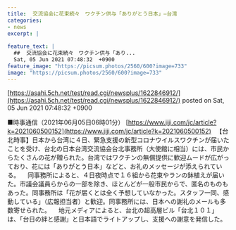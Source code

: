 ```yaml
---
title:  交流協会に花束続々　ワクチン供与「ありがとう日本」—台湾  
categories:
- news
excerpt: |
  
feature_text: |
  ##  交流協会に花束続々　ワクチン供与「あり...
  Sat, 05 Jun 2021 07:48:32  +0900
feature_image: "https://picsum.photos/2560/600?image=733"
image: "https://picsum.photos/2560/600?image=733"
---
```


[https://asahi.5ch.net/test/read.cgi/newsplus/1622846912/](https://asahi.5ch.net/test/read.cgi/newsplus/1622846912/)
posted on Sat, 05 Jun 2021 07:48:32  +0900

<!--more-->

■時事通信（2021年06月05日06時01分） [https://www.jiji.com/jc/article?k=2021060500152](https://www.jiji.com/jc/article?k=2021060500152) 　【台北時事】日本から台湾に４日、緊急支援の新型コロナウイルスワクチンが届いたことを受け、台北の日本台湾交流協会台北事務所（大使館に相当）には、市民からたくさんの花が贈られた。台湾ではワクチンの無償提供に歓迎ムードが広がっており、花には「ありがとう日本」などと、お礼のメッセージが添えられている。 　同事務所によると、４日夜時点で１６組から花束やランの鉢植えが届いた。市議会議員らからの一部を除き、ほとんどが一般市民からで、匿名のものもあった。同事務所は「花が届くとは全く予想していなかった。スタッフ一同、感動している」（広報担当者）と歓迎。同事務所には、日本への謝礼のメールも多数寄せられた。 　地元メディアによると、台北の超高層ビル「台北１０１」は、「台日の絆と感謝」と日本語でライトアップし、支援への謝意を発信した。
